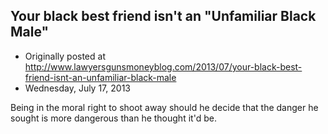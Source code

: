 ## Your black best friend isn't an "Unfamiliar Black Male"

 * Originally posted at http://www.lawyersgunsmoneyblog.com/2013/07/your-black-best-friend-isnt-an-unfamiliar-black-male
 * Wednesday, July 17, 2013

Being in the moral right to shoot away should he decide that the danger he sought is more dangerous than he thought it'd be.